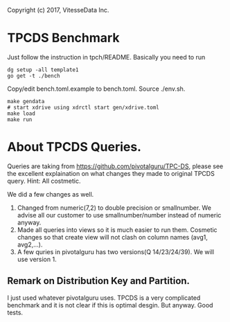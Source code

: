 Copyright (c) 2017, VitesseData Inc.  

# TPCDS Benchmark

Just follow the instruction in tpch/README.   Basically you need to run
```
dg setup -all template1
go get -t ./bench
```
Copy/edit bench.toml.example to bench.toml.   Source ./env.sh.

```
make gendata
# start xdrive using xdrctl start gen/xdrive.toml
make load
make run
```

# About TPCDS Queries.
Queries are taking from https://github.com/pivotalguru/TPC-DS, please see the
excellent explaination on what changes they made to original TPCDS query. 
Hint: All costmetic.

We did a few changes as well.
1. Changed from numeric(7,2) to double precision or smallnumber.   We advise 
   all our customer to use smallnumber/number instead of numeric anyway.
2. Made all queries into views so it is much easier to run them.   Cosmetic 
   changes so that create view will not clash on column names (avg1, avg2,...).   
3. A few quries in pivotalguru has two versions(Q 14/23/24/39).   We will use
   version 1.

## Remark on Distribution Key and Partition.
I just used whatever pivotalguru uses.   TPCDS is a very complicated benchmark 
and it is not clear if this is optimal desgin.   But anyway.   Good tests.

